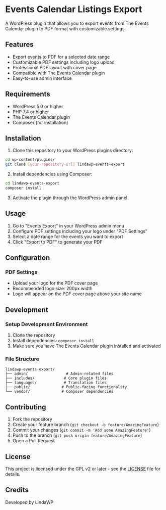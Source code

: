 # Events Calendar Listings Export

A WordPress plugin that allows you to export events from The Events Calendar plugin to PDF format with customizable settings.

## Features

- Export events to PDF for a selected date range
- Customizable PDF settings including logo upload
- Professional PDF layout with cover page
- Compatible with The Events Calendar plugin
- Easy-to-use admin interface

## Requirements

- WordPress 5.0 or higher
- PHP 7.4 or higher
- The Events Calendar plugin
- Composer (for installation)

## Installation

1. Clone this repository to your WordPress plugins directory:
```bash
cd wp-content/plugins/
git clone [your-repository-url] lindawp-events-export
```

2. Install dependencies using Composer:
```bash
cd lindawp-events-export
composer install
```

3. Activate the plugin through the WordPress admin panel.

## Usage

1. Go to "Events Export" in your WordPress admin menu
2. Configure PDF settings including your logo under "PDF Settings"
3. Select a date range for the events you want to export
4. Click "Export to PDF" to generate your PDF

## Configuration

### PDF Settings
- Upload your logo for the PDF cover page
- Recommended logo size: 200px width
- Logo will appear on the PDF cover page above your site name

## Development

### Setup Development Environment
1. Clone the repository
2. Install dependencies: `composer install`
3. Make sure you have The Events Calendar plugin installed and activated

### File Structure
```
lindawp-events-export/
├── admin/                 # Admin-related files
├── includes/             # Core plugin files
├── languages/            # Translation files
├── public/              # Public-facing functionality
└── vendor/              # Composer dependencies
```

## Contributing

1. Fork the repository
2. Create your feature branch (`git checkout -b feature/AmazingFeature`)
3. Commit your changes (`git commit -m 'Add some AmazingFeature'`)
4. Push to the branch (`git push origin feature/AmazingFeature`)
5. Open a Pull Request

## License

This project is licensed under the GPL v2 or later - see the [LICENSE](LICENSE) file for details.

## Credits

Developed by LindaWP
